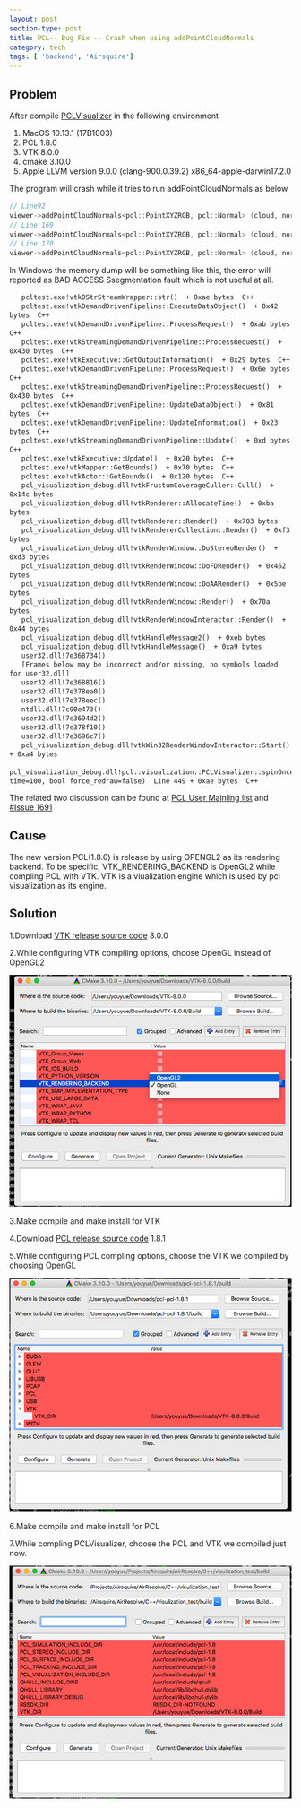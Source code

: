 ```yaml
---
layout: post
section-type: post
title: PCL-- Bug Fix -- Crash when using addPointCloudNormals
category: tech
tags: [ 'backend', 'Airsquire']
---
```


## Problem

After compile [PCLVisualizer](http://pointclouds.org/documentation/tutorials/pcl_visualizer.php) in the following environment

1. MacOS 10.13.1 (17B1003)
2. PCL 1.8.0
3. VTK 8.0.0
4. cmake 3.10.0
5. Apple LLVM version 9.0.0 (clang-900.0.39.2) x86_64-apple-darwin17.2.0

The program will crash while it tries to run addPointCloudNormals as below

```C++
// Line92
viewer->addPointCloudNormals<pcl::PointXYZRGB, pcl::Normal> (cloud, normals, 10, 0.05, "normals");
// Line 169
viewer->addPointCloudNormals<pcl::PointXYZRGB, pcl::Normal> (cloud, normals1, 10, 0.05, "normals1", v1);
// Line 170
viewer->addPointCloudNormals<pcl::PointXYZRGB, pcl::Normal> (cloud, normals2, 10, 0.05, "normals2", v2);
```

In Windows the memory dump will be something like this, the error will reported as BAD ACCESS Ssegmentation fault which is not useful at all.

```
   pcltest.exe!vtkOStrStreamWrapper::str()  + 0xae bytes  C++ 
   pcltest.exe!vtkDemandDrivenPipeline::ExecuteDataObject()  + 0x42 bytes  C++ 
   pcltest.exe!vtkDemandDrivenPipeline::ProcessRequest()  + 0xab bytes  C++ 
   pcltest.exe!vtkStreamingDemandDrivenPipeline::ProcessRequest()  + 0x430 bytes  C++ 
   pcltest.exe!vtkExecutive::GetOutputInformation()  + 0x29 bytes  C++ 
   pcltest.exe!vtkDemandDrivenPipeline::ProcessRequest()  + 0x6e bytes  C++ 
   pcltest.exe!vtkStreamingDemandDrivenPipeline::ProcessRequest()  + 0x430 bytes  C++ 
   pcltest.exe!vtkDemandDrivenPipeline::UpdateDataObject()  + 0x81 bytes  C++ 
   pcltest.exe!vtkDemandDrivenPipeline::UpdateInformation()  + 0x23 bytes  C++ 
   pcltest.exe!vtkStreamingDemandDrivenPipeline::Update()  + 0xd bytes  C++ 
   pcltest.exe!vtkExecutive::Update()  + 0x20 bytes  C++ 
   pcltest.exe!vtkMapper::GetBounds()  + 0x70 bytes  C++ 
   pcltest.exe!vtkActor::GetBounds()  + 0x120 bytes  C++ 
   pcl_visualization_debug.dll!vtkFrustumCoverageCuller::Cull()  + 0x14c bytes   
   pcl_visualization_debug.dll!vtkRenderer::AllocateTime()  + 0xba bytes   
   pcl_visualization_debug.dll!vtkRenderer::Render()  + 0x703 bytes   
   pcl_visualization_debug.dll!vtkRendererCollection::Render()  + 0xf3 bytes   
   pcl_visualization_debug.dll!vtkRenderWindow::DoStereoRender()  + 0xd3 bytes   
   pcl_visualization_debug.dll!vtkRenderWindow::DoFDRender()  + 0x462 bytes   
   pcl_visualization_debug.dll!vtkRenderWindow::DoAARender()  + 0x5be bytes   
   pcl_visualization_debug.dll!vtkRenderWindow::Render()  + 0x70a bytes   
   pcl_visualization_debug.dll!vtkRenderWindowInteractor::Render()  + 0x44 bytes   
   pcl_visualization_debug.dll!vtkHandleMessage2()  + 0xeb bytes   
   pcl_visualization_debug.dll!vtkHandleMessage()  + 0xa9 bytes   
   user32.dll!7e368734()   
   [Frames below may be incorrect and/or missing, no symbols loaded for user32.dll]   
   user32.dll!7e368816()   
   user32.dll!7e378ea0()   
   user32.dll!7e378eec()   
   ntdll.dll!7c90e473()   
   user32.dll!7e3694d2()   
   user32.dll!7e378f10()   
   user32.dll!7e3696c7()   
   pcl_visualization_debug.dll!vtkWin32RenderWindowInteractor::Start()  + 0xa4 bytes   
   pcl_visualization_debug.dll!pcl::visualization::PCLVisualizer::spinOnce(int time=100, bool force_redraw=false)  Line 449 + 0xae bytes  C++ 
```

The related two discussion can be found at [PCL User Mainling list](http://www.pcl-users.org/PCLVisualizer-crashes-after-addPointCloudNormals-td4029900.html) and [#Issue 1691](https://github.com/PointCloudLibrary/pcl/issues/1601)

## Cause

The new version PCL(1.8.0) is release by using OPENGL2 as its rendering backend. To be specific, VTK_RENDERING_BACKEND is OpenGL2 while compling PCL with VTK. VTK is a viualization engine which is used by pcl visualization as its engine.

## Solution

1.Download [VTK release source code](https://github.com/Kitware/VTK/releases) 8.0.0

2.While configuring VTK compiling options, choose OpenGL instead of OpenGL2

![image](/img/VTKCMake.png)

3.Make compile and make install for VTK

4.Download [PCL release source code](https://github.com/PointCloudLibrary/pcl/releases) 1.8.1

5.While configuring PCL compling options, choose the VTK we compiled by choosing OpenGL

![image](/img/PCLCmake.png)

6.Make compile and make install for PCL

7.While compling PCLVisualizer, choose the PCL and VTK we compiled just now.

![image](/img/VisualizationCmake.png)